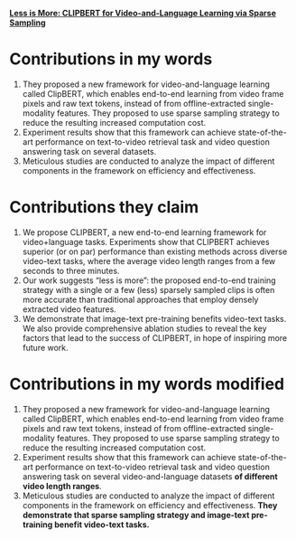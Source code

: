 [**Less is More: CLIPBERT for Video-and-Language Learning via Sparse Sampling**](https://github.com/Big-Brother-Pikachu/Paper-Contributions-Analysis#5-less-is-more-clipbert-for-video-and-language-learning-via-sparse-sampling)

# Contributions in my words

1. They proposed a new framework for video-and-language learning called ClipBERT, which enables end-to-end learning from video frame pixels and raw text tokens, instead of from offline-extracted single-modality features. They proposed to use sparse sampling strategy to reduce the resulting increased computation cost.
2. Experiment results show that this framework can achieve state-of-the-art performance on text-to-video retrieval task and video question answering task on several datasets.
3. Meticulous studies are conducted to analyze the impact of different components in the framework on efficiency and effectiveness.

# Contributions they claim

1. We propose CLIPBERT, a new end-to-end learning framework for video+language tasks. Experiments show that CLIPBERT achieves superior (or on par) performance than existing methods across diverse video-text tasks, where the average video length ranges from a few seconds to three minutes. 
2. Our work suggests “less is more”: the proposed end-to-end training strategy with a single or a few (less) sparsely sampled clips is often more accurate than traditional approaches that employ densely extracted video features.
3. We demonstrate that image-text pre-training benefits video-text tasks. We also provide comprehensive ablation studies to reveal the key factors that lead to the success of CLIPBERT, in hope of inspiring more future work.

# Contributions in my words modified

1. They proposed a new framework for video-and-language learning called ClipBERT, which enables end-to-end learning from video frame pixels and raw text tokens, instead of from offline-extracted single-modality features. They proposed to use sparse sampling strategy to reduce the resulting increased computation cost.
2. Experiment results show that this framework can achieve state-of-the-art performance on text-to-video retrieval task and video question answering task on several video-and-language datasets **of different video length ranges**.
3. Meticulous studies are conducted to analyze the impact of different components in the framework on efficiency and effectiveness. **They demonstrate that sparse sampling strategy and image-text pre-training benefit video-text tasks.**